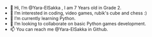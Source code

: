 - 👋 Hi, I’m @Yara-ElSakka , I am 7 Years old in Grade 2.
- 👀 I’m interested in coding, video games, rubik's cube and chess :)
- 🌱 I’m currently learning Python.
- 💞️ I’m looking to collaborate on basic Python games development.
- 📫 You can reach me @Yara-ElSakka in Github.

<!---
Yara-ElSakka/Yara-ElSakka is a ✨ special ✨ repository because its `README.md` (this file) appears on your GitHub profile.
You can click the Preview link to take a look at your changes.
--->
